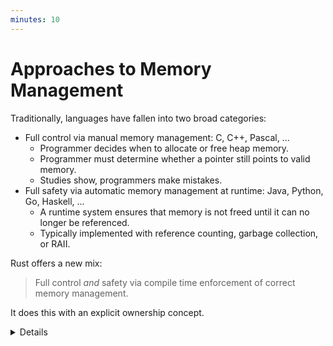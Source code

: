 ```yaml
---
minutes: 10
---
```


# Approaches to Memory Management

Traditionally, languages have fallen into two broad categories:

* Full control via manual memory management: C, C++, Pascal, ...
  * Programmer decides when to allocate or free heap memory.
  * Programmer must determine whether a pointer still points to valid memory.
  * Studies show, programmers make mistakes.
* Full safety via automatic memory management at runtime: Java, Python, Go, Haskell, ...
  * A runtime system ensures that memory is not freed until it can no longer be referenced.
  * Typically implemented with reference counting, garbage collection, or RAII.

Rust offers a new mix:

> Full control *and* safety via compile time enforcement of correct memory
> management.

It does this with an explicit ownership concept.

<details>

This slide is intended to help students coming from other languages to put Rust
in context.

* C must manage heap manually with `malloc` and `free`. Common
  errors include forgetting to call `free`, calling it multiple times for the
  same pointer, or dereferencing a pointer after the memory it points to has
  been freed.

* C++ has tools like smart pointers (`unique_ptr`, `shared_ptr`)
  that take advantage of language guarantees about calling destructors to
  ensure memory is freed when a function returns. It is still quite easy to
  mis-use these tools and create similar bugs to C.

* Java, Go, and Python rely on the garbage collector to identify memory that
  is no longer reachable and discard it. This guarantees that any pointer can
  be dereferenced, eliminating use-after-free and other classes of bugs. But,
  GC has a runtime cost and is difficult to tune properly.

Rust's ownership and borrowing model can, in many cases, get the performance of
C, with alloc and free operations precisely where they are required -- zero
cost. It also provides tools similar to C++'s smart pointers. When required,
other options such as reference counting are available, and there are even
third-party crates available to support runtime garbage collection (not covered
in this class).

</details>
